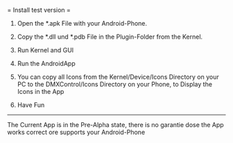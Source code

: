 
= Install test version =
1. Open the *.apk File with your Android-Phone.
2. Copy the *.dll und *.pdb File in the Plugin-Folder from the Kernel.

3. Run Kernel and GUI
4. Run the AndroidApp
5. You can copy all Icons from the Kernel/Device/Icons Directory on your PC to the DMXControl/Icons Directory on your Phone, to Display the Icons in the App
6. Have Fun


----------------------------------------------------------------------
The Current App is in the Pre-Alpha state, there is no garantie dose the App works correct ore supports your Android-Phone
